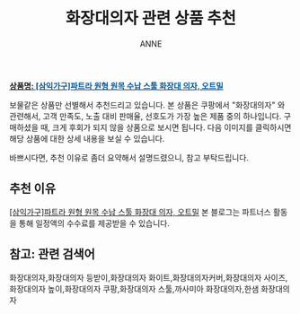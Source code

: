 ﻿---
layout: post
title:  "화장대의자 관련 상품 추천"
author: ANNE
categories: [ 가구/인테리어 ]
tags: [화장대의자,화장대의자 등받이,화장대의자 화이트,화장대의자커버,화장대의자 사이즈,화장대의자 높이,화장대의자 쿠팡,화장대의자 스툴,까사미아 화장대의자,한샘 화장대의자]
image: https://static.coupangcdn.com/image/vendor_inventory/ec11/38febc8af0ce77cb4c0a5cf4a9e29e521a1d51335b26d1b2c238bb91124e.jpg 
description: "쿠팡에서 화장대의자 관련 상품으로 가장 고객 선호도가 높은 제품 중 하나입니다."
---

<a href="https://link.coupang.com/re/AFFSDP?lptag=AF5184500&pageKey=1982961878&itemId=3373444342&vendorItemId=71360180833&traceid=V0-153-02526ff50634e7e8"><b>상품명: <font color='#01579B'>[삼익가구]파트라 원형 원목 수납 스툴 화장대 의자, 오트밀</font></b></a>

보물같은 상품만 선별해서 추천드리고 있습니다.
본 상품은 쿠팡에서 "화장대의자" 와 관련해서, 고객 만족도, 노출 대비 판매율, 선호도가 가장 높은 제품 중의 하나입니다.
구매하셨을 때, 크게 후회가 되지 않을 상품으로 보시면 됩니다. 
다음 이미지를 클릭하시면 해당 상품에 대한 상세 내용을 보실 수 있습니다.

바쁘시다면, 추천 이유로 좀더 요약해서 설명드렸으니, 참고 부탁드립니다.

## 추천 이유 

<a href="https://link.coupang.com/re/AFFSDP?lptag=AF5184500&pageKey=1982961878&itemId=3373444342&vendorItemId=71360180833&traceid=V0-153-02526ff50634e7e8">[삼익가구]파트라 원형 원목 수납 스툴 화장대 의자, 오트밀</a>
본 블로그는 파트너스 활동을 통해 일정액의 수수료를 제공받을 수 있습니다.

## 참고: 관련 검색어    
화장대의자,화장대의자 등받이,화장대의자 화이트,화장대의자커버,화장대의자 사이즈,화장대의자 높이,화장대의자 쿠팡,화장대의자 스툴,까사미아 화장대의자,한샘 화장대의자